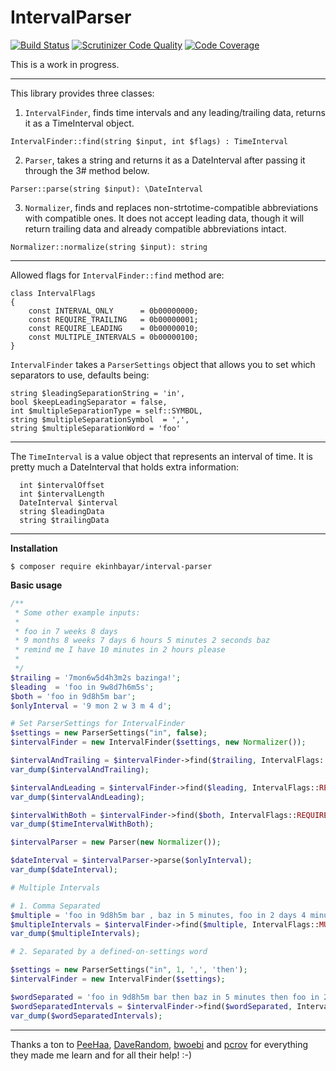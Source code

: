 # IntervalParser

[![Build Status](https://travis-ci.org/ekinhbayar/IntervalParser.svg?branch=master)](https://travis-ci.org/ekinhbayar/IntervalParser)
[![Scrutinizer Code Quality](https://scrutinizer-ci.com/g/ekinhbayar/IntervalParser/badges/quality-score.png?b=master)](https://scrutinizer-ci.com/g/ekinhbayar/IntervalParser/?branch=master)
[![Code Coverage](https://scrutinizer-ci.com/g/ekinhbayar/IntervalParser/badges/coverage.png?b=master)](https://scrutinizer-ci.com/g/ekinhbayar/IntervalParser/?branch=master)

This is a work in progress.

---

This library provides three classes:
 
 1. `IntervalFinder`, finds time intervals and any leading/trailing data, returns it as a TimeInterval object.
 
  `IntervalFinder::find(string $input, int $flags) : TimeInterval`
 
 2. `Parser`, takes a string and returns it as a DateInterval after passing it through the 3# method below.
 
  `Parser::parse(string $input): \DateInterval`
 
 3. `Normalizer`, finds and replaces non-strtotime-compatible abbreviations with compatible ones. It does not accept leading data, though it will return trailing data and already compatible abbreviations intact.
 
  `Normalizer::normalize(string $input): string`
 
---

Allowed flags for `IntervalFinder::find` method are:

```
class IntervalFlags
{
    const INTERVAL_ONLY      = 0b00000000;
    const REQUIRE_TRAILING   = 0b00000001;
    const REQUIRE_LEADING    = 0b00000010;
    const MULTIPLE_INTERVALS = 0b00000100;
}
```

`IntervalFinder` takes a `ParserSettings` object that allows you to set which separators to use, defaults being:

```
string $leadingSeparationString = 'in',
bool $keepLeadingSeparator = false,
int $multipleSeparationType = self::SYMBOL,
string $multipleSeparationSymbol  = ',',
string $multipleSeparationWord = 'foo'
```

---
 
The `TimeInterval` is a value object that represents an interval of time. It is pretty much a DateInterval that holds extra information:
 
```
  int $intervalOffset
  int $intervalLength
  DateInterval $interval
  string $leadingData
  string $trailingData
```
---

**Installation**

`$ composer require ekinhbayar/interval-parser`


**Basic usage**

```php
/**
 * Some other example inputs:
 *
 * foo in 7 weeks 8 days
 * 9 months 8 weeks 7 days 6 hours 5 minutes 2 seconds baz
 * remind me I have 10 minutes in 2 hours please
 *
 */
$trailing = '7mon6w5d4h3m2s bazinga!';
$leading  = 'foo in 9w8d7h6m5s';
$both = 'foo in 9d8h5m bar';
$onlyInterval = '9 mon 2 w 3 m 4 d';

# Set ParserSettings for IntervalFinder
$settings = new ParserSettings("in", false);
$intervalFinder = new IntervalFinder($settings, new Normalizer());

$intervalAndTrailing = $intervalFinder->find($trailing, IntervalFlags::REQUIRE_TRAILING);
var_dump($intervalAndTrailing);

$intervalAndLeading = $intervalFinder->find($leading, IntervalFlags::REQUIRE_LEADING);
var_dump($intervalAndLeading);

$intervalWithBoth = $intervalFinder->find($both, IntervalFlags::REQUIRE_TRAILING | IntervalFlags::REQUIRE_LEADING);
var_dump($timeIntervalWithBoth);

$intervalParser = new Parser(new Normalizer());

$dateInterval = $intervalParser->parse($onlyInterval);
var_dump($dateInterval);

# Multiple Intervals

# 1. Comma Separated
$multiple = 'foo in 9d8h5m bar , baz in 5 minutes, foo in 2 days 4 minutes boo, in 1 hr, 10 days';
$multipleIntervals = $intervalFinder->find($multiple, IntervalFlags::MULTIPLE_INTERVALS);
var_dump($multipleIntervals);

# 2. Separated by a defined-on-settings word

$settings = new ParserSettings("in", 1, ',', 'then');
$intervalFinder = new IntervalFinder($settings);

$wordSeparated = 'foo in 9d8h5m bar then baz in 5 minutes then foo in 2 days 4 minutes boo then in 1 hr then 10 days';
$wordSeparatedIntervals = $intervalFinder->find($wordSeparated, IntervalFlags::MULTIPLE_INTERVALS);
var_dump($wordSeparatedIntervals);
```

---

Thanks a ton to [PeeHaa](https://github.com/PeeHaa), [DaveRandom](https://github.com/DaveRandom), [bwoebi](https://github.com/bwoebi) and [pcrov](https://github.com/pcrov) for everything they made me learn and for all their help! :-)
